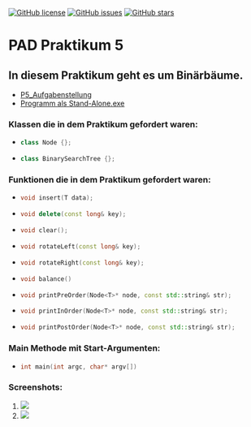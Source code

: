 [![GitHub license](https://img.shields.io/github/license/Backxtar/Praktikum-5)](https://github.com/Backxtar/Praktikum-5)
[![GitHub issues](https://img.shields.io/github/issues/Backxtar/Praktikum-5)](https://github.com/Backxtar/Praktikum-5/issues)
[![GitHub stars](https://img.shields.io/github/stars/Backxtar/Praktikum-5)](https://github.com/Backxtar/Praktikum-5/stargazers)

# PAD Praktikum 5
## In diesem Praktikum geht es um Binärbäume.
* [P5_Aufgabenstellung](https://www.dropbox.com/s/9hhfpnlrvqa92if/Aufgabe%205.pdf?dl=0)
* [Programm als Stand-Alone.exe](https://www.dropbox.com/s/e44qwwsjwuubjuf/P5_CLion.exe?dl=0)

### Klassen die in dem Praktikum gefordert waren:

* ```c++
  class Node {};
* ```c++
  class BinarySearchTree {};

### Funktionen die in dem Praktikum gefordert waren:
* ```c++
  void insert(T data);
* ```c++
  void delete(const long& key);
* ```c++
  void clear();
* ```c++
  void rotateLeft(const long& key);
* ```c++
  void rotateRight(const long& key);
* ```c++
  void balance()
* ```c++
  void printPreOrder(Node<T>* node, const std::string& str);
* ```c++
  void printInOrder(Node<T>* node, const std::string& str);
* ```c++
  void printPostOrder(Node<T>* node, const std::string& str);

### Main Methode mit Start-Argumenten:

* ```c++
  int main(int argc, char* argv[])

### Screenshots:
1. ![](http://i.epvpimg.com/1WtXaab.png)
2. ![](http://i.epvpimg.com/In0Udab.png)
